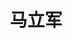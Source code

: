 ---
# Display name
title: 马立军

# Full name (for SEO)
first_name: 立军
last_name: 马

# Username (this should match the folder name)
authors:
  - Lijun Ma

# Is this the primary user of the site?
superuser: false

# Role/position
role: <b>教授/硕士生导师</b>
num: 2

# Organizations/Affiliations
organizations:
  - name: 化学学院
  - name: 华南师范大学

# Short bio (displayed in user profile at end of posts)
# bio: This is a brief introduction.

interests:

# Social/Academic Networking
# For available icons, see: https://docs.hugoblox.com/getting-started/page-builder/#icons
#   For an email link, use "fas" icon pack, "envelope" icon, and a link in the
#   form "mailto:your-email@example.com" or "#contact" for contact widget.

# Link to a PDF of your resume/CV from the About widget.
# To enable, copy your resume/CV to `static/files/cv.pdf` and uncomment the lines below.
# - icon: cv
#   icon_pack: ai
#   link: files/cv.pdf

# Enter email to display Gravatar (if Gravatar enabled in Config)
email: ''

highlight_name: true

# Organizational groups that you belong to (for People widget)
#   Set this to `[]` or comment out if you are not using People widget.
user_groups:
  - 教师
---
